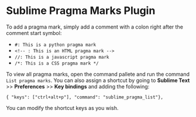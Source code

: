 # Sublime Pragma Marks Plugin

To add a pragma mark, simply add a comment with a colon right after the comment start symbol:

- `#: This is a python pragma mark`
- `<!-- : This is an HTML pragma mark -->`
- `//: This is a javascript pragma mark`
- `/*: This is a CSS pragma mark */`

To view all pragma marks, open the command pallete and run the command `List pragma marks`. You can also assign a shortcut by going to **Sublime Text** >> **Preferences** >> **Key bindings** and adding the following:

`{ "keys": ["ctrl+alt+p"], "command": "sublime_pragma_list"},`

You can modify the shortcut keys as you wish.